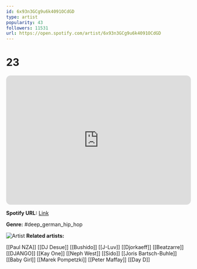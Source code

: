 ```yaml
---
id: 6x93n3GCg9u6k4091OCdGD
type: artist
popularity: 43
followers: 11531
url: https://open.spotify.com/artist/6x93n3GCg9u6k4091OCdGD
---
```

# 23

<iframe style="border-radius:12px" src="https://open.spotify.com/embed/artist/6x93n3GCg9u6k4091OCdGD" width="100%" height="352" frameBorder="0" allowfullscreen="" allow="autoplay; clipboard-write; encrypted-media; fullscreen; picture-in-picture" loading="lazy"></iframe>

**Spotify URL:** [Link](https://open.spotify.com/artist/6x93n3GCg9u6k4091OCdGD)

**Genre:**  #deep_german_hip_hop

![Artist](https://i.scdn.co/image/ab67616d0000b27325e09f59b1a75ad86bbf2734)
**Related artists:**

[[Paul NZA]]
[[DJ Desue]]
[[Bushido]]
[[J-Luv]]
[[Djorkaeff]]
[[Beatzarre]]
[[DJANGO]]
[[Kay One]]
[[Neph West]]
[[Sido]]
[[Joris Bartsch-Buhle]]
[[Baby Girl]]
[[Marek Pompetzki]]
[[Peter Maffay]]
[[Day D]]
